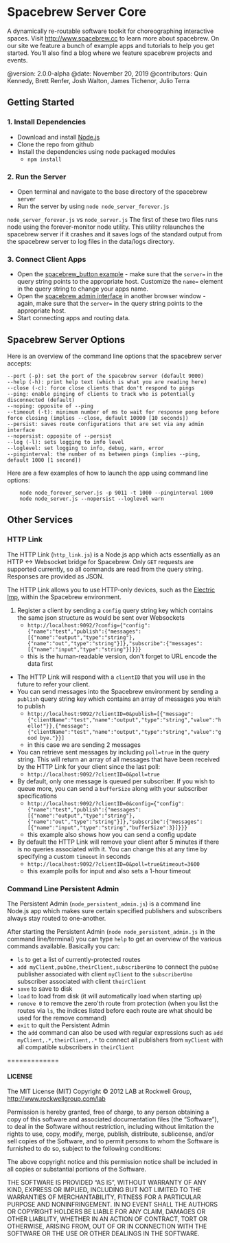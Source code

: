 Spacebrew Server Core
=====================

A dynamically re-routable software toolkit for choreographing interactive spaces. Visit http://www.spacebrew.cc to learn more about spacebrew. On our site we feature a bunch of example apps and tutorials to help you get started. You'll also find a blog where we feature spacebrew projects and events.  

@version: 2.0.0-alpha
@date: November 20, 2019
@contributors: Quin Kennedy, Brett Renfer, Josh Walton, James Tichenor, Julio Terra   

Getting Started
---------------  

### 1. Install Dependencies  
* Download and install [Node.js](http://nodejs.org)  
* Clone the repo from github  
* Install the dependencies using node packaged modules   
    - `npm install`

### 2. Run the Server  
* Open terminal and navigate to the base directory of the spacebrew server  
* Run the server by using `node node_server_forever.js`  

`node_server_forever.js` vs `node_server.js`
The first of these two files runs node using the forever-monitor node utility. This utility relaunches the spacebrew server if it crashes and it saves logs of the standard output from the spacebrew server to log files in the data/logs directory.

### 3. Connect Client Apps  
* Open the [spacebrew_button example](http://spacebrew.github.io/spacebrew.js/spacebrew_button/index.html?server=localhost&name=button2) - make sure that the `server=` in the query string points to the appropriate host. Customize the `name=` element in the query string to change your apps name.  
* Open the [spacebrew admin interface](http://spacebrew.github.io/spacebrew/admin/admin.html?server=localhost) in another browser window - again, make sure that the `server=` in the query string points to the appropriate host.  
* Start connecting apps and routing data.   

Spacebrew Server Options
------------------------
Here is an overview of the command line options that the spacebrew server accepts:
```
--port (-p): set the port of the spacebrew server (default 9000)
--help (-h): print help text (which is what you are reading here)
--close (-c): force close clients that don't respond to pings
--ping: enable pinging of clients to track who is potentially disconnected (default)
--noping: opposite of --ping
--timeout (-t): minimum number of ms to wait for response pong before force closing (implies --close, default 10000 [10 seconds])
--persist: saves route configurations that are set via any admin interface
--nopersist: opposite of --persist
--log (-l): sets logging to info level
--loglevel: set logging to info, debug, warn, error
--pinginterval: the number of ms between pings (implies --ping, default 1000 [1 second])
```

Here are a few examples of how to launch the app using command line options:
```
	node node_forever_server.js -p 9011 -t 1000 --pinginterval 1000
	node node_server.js --nopersist --loglevel warn
```

Other Services
--------------

### HTTP Link

The HTTP Link (`http_link.js`) is a Node.js app which acts essentially as an HTTP <-> Websocket bridge for Spacebrew. Only `GET` requests are supported currently, so all commands are read from the query string. Responses are provided as JSON.

The HTTP Link allows you to use HTTP-only devices, such as the [Electric Imp](http://electricimp.com/), within the Spacebrew environment.

1. Register a client by sending a `config` query string key which contains the same json structure as would be sent over Websockets
    - `http://localhost:9092/?config={"config":{"name":"test","publish":{"messages":[{"name":"output","type":"string"},{"name":"out","type":"string"}]},"subscribe":{"messages":[{"name":"input","type":"string"}]}}}`
    - this is the human-readable version, don't forget to URL encode the data first
* The HTTP Link will respond with a `clientID` that you will use in the future to refer your client.
* You can send messages into the Spacebrew environment by sending a `publish` query string key which contains an array of messages you wish to publish
    - `http://localhost:9092/?clientID=0&publish=[{"message":{"clientName":"test","name":"output","type":"string","value":"hello!"}},{"message":{"clientName":"test","name":"output","type":"string","value":"good bye."}}]`
    - in this case we are sending 2 messages
* You can retrieve sent messages by including `poll=true` in the query string. This will return an array of all messages that have been received by the HTTP Link for your client since the last poll:
    - `http://localhost:9092/?clientID=0&poll=true`
* By default, only one message is queued per subscriber. If you wish to queue more, you can send a `bufferSize` along with your subscriber specifications
    - `http://localhost:9092/?clientID=0&config={"config":{"name":"test","publish":{"messages":[{"name":"output","type":"string"},{"name":"out","type":"string"}]},"subscribe":{"messages":[{"name":"input","type":"string","bufferSize":3}]}}}`
    - this example also shows how you can send a config update
* By default the HTTP Link will remove your client after 5 minutes if there is no queries associated with it. You can change this at any time by specifying a custom `timeout` in seconds
    - `http://localhost:9092/?clientID=0&poll=true&timeout=3600`
    - this example polls for input and also sets a 1-hour timeout

### Command Line Persistent Admin

The Persistent Admin (`node_persistent_admin.js`) is a command line Node.js app which makes sure certain specified publishers and subscribers always stay routed to one-another.

After starting the Persistent Admin (`node node_persistent_admin.js` in the command line/terminal) you can type `help` to get an overview of the various commands available. Basically you can:

* `ls` to get a list of currently-protected routes
* `add myClient,pubOne,theirClient,subscriberUno` to connect the `pubOne` publisher associated with client `myClient` to the `subscriberUno` subscriber associated with client `theirClient`
* `save` to save to disk
* `load` to load from disk (it will automatically load when starting up)
* `remove 0` to remove the zero'th route from protection (when you list the routes via `ls`, the indices listed before each route are what should be used for the remove command)
* `exit` to quit the Persistent Admin
* the `add` command can also be used with regular expressions such as `add myClient,.*,theirClient,.*` to connect all publishers from `myClient` with all compatible subscribers in `theirClient`


=============
#### LICENSE
The MIT License (MIT)
Copyright © 2012 LAB at Rockwell Group, http://www.rockwellgroup.com/lab

Permission is hereby granted, free of charge, to any person obtaining a copy of this software and associated documentation files (the “Software”), to deal in the Software without restriction, including without limitation the rights to use, copy, modify, merge, publish, distribute, sublicense, and/or sell copies of the Software, and to permit persons to whom the Software is furnished to do so, subject to the following conditions:

The above copyright notice and this permission notice shall be included in all copies or substantial portions of the Software.

THE SOFTWARE IS PROVIDED “AS IS”, WITHOUT WARRANTY OF ANY KIND, EXPRESS OR IMPLIED, INCLUDING BUT NOT LIMITED TO THE WARRANTIES OF MERCHANTABILITY, FITNESS FOR A PARTICULAR PURPOSE AND NONINFRINGEMENT. IN NO EVENT SHALL THE AUTHORS OR COPYRIGHT HOLDERS BE LIABLE FOR ANY CLAIM, DAMAGES OR OTHER LIABILITY, WHETHER IN AN ACTION OF CONTRACT, TORT OR OTHERWISE, ARISING FROM, OUT OF OR IN CONNECTION WITH THE SOFTWARE OR THE USE OR OTHER DEALINGS IN THE SOFTWARE.
